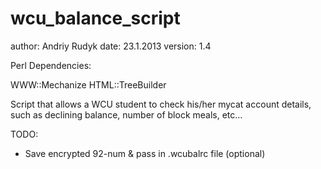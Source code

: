 wcu_balance_script
==================
author:  Andriy Rudyk
date:    23.1.2013
version: 1.4

Perl Dependencies:

WWW::Mechanize
HTML::TreeBuilder

Script that allows a WCU student to check his/her mycat account details, such
as declining balance, number of block meals, etc...

TODO:
- Save encrypted 92-num & pass in .wcubalrc file (optional)
